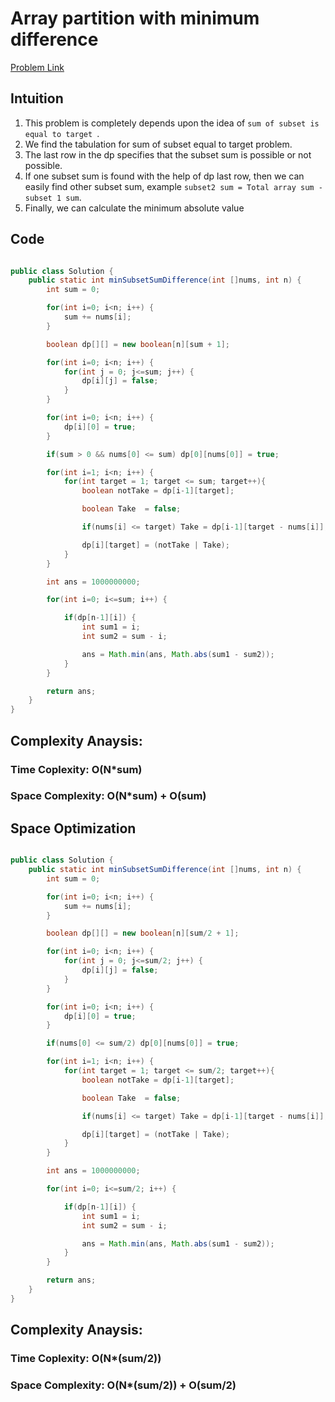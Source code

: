 # Array partition with minimum difference

[Problem Link](https://www.codingninjas.com/studio/problems/partition-a-set-into-two-subsets-such-that-the-difference-of-subset-sums-is-minimum._842494?utm_source=striver&utm_medium=website&utm_campaign=a_zcoursetuf&leftPanelTabValue=PROBLEM)

## Intuition

1. This problem is completely depends upon the idea of `sum of subset is equal to target `.
2. We find the tabulation for sum of subset equal to target problem.
3. The last row in the dp specifies that the subset sum is possible or not possible.
4. If one subset sum is found with the help of dp last row, then we can easily find other subset sum, example `subset2 sum = Total array sum - subset 1 sum`.
5. Finally, we can calculate the minimum absolute value

## Code

```Java

public class Solution {
    public static int minSubsetSumDifference(int []nums, int n) {
        int sum = 0;

        for(int i=0; i<n; i++) {
            sum += nums[i];
        }

        boolean dp[][] = new boolean[n][sum + 1];

        for(int i=0; i<n; i++) {
            for(int j = 0; j<=sum; j++) {
                dp[i][j] = false;
            }
        }

        for(int i=0; i<n; i++) {
            dp[i][0] = true;
        }

        if(sum > 0 && nums[0] <= sum) dp[0][nums[0]] = true;

        for(int i=1; i<n; i++) {
            for(int target = 1; target <= sum; target++){
                boolean notTake = dp[i-1][target];

                boolean Take  = false;

                if(nums[i] <= target) Take = dp[i-1][target - nums[i]];

                dp[i][target] = (notTake | Take);
            }
        }

        int ans = 1000000000;

        for(int i=0; i<=sum; i++) {

            if(dp[n-1][i]) {
                int sum1 = i;
                int sum2 = sum - i;

                ans = Math.min(ans, Math.abs(sum1 - sum2));
            }
        }

        return ans;
    }
}

```

## Complexity Anaysis:

### Time Coplexity: O(N\*sum)

### Space Complexity: O(N\*sum) + O(sum)

## Space Optimization

```Java

public class Solution {
    public static int minSubsetSumDifference(int []nums, int n) {
        int sum = 0;

        for(int i=0; i<n; i++) {
            sum += nums[i];
        }

        boolean dp[][] = new boolean[n][sum/2 + 1];

        for(int i=0; i<n; i++) {
            for(int j = 0; j<=sum/2; j++) {
                dp[i][j] = false;
            }
        }

        for(int i=0; i<n; i++) {
            dp[i][0] = true;
        }

        if(nums[0] <= sum/2) dp[0][nums[0]] = true;

        for(int i=1; i<n; i++) {
            for(int target = 1; target <= sum/2; target++){
                boolean notTake = dp[i-1][target];

                boolean Take  = false;

                if(nums[i] <= target) Take = dp[i-1][target - nums[i]];

                dp[i][target] = (notTake | Take);
            }
        }

        int ans = 1000000000;

        for(int i=0; i<=sum/2; i++) {

            if(dp[n-1][i]) {
                int sum1 = i;
                int sum2 = sum - i;

                ans = Math.min(ans, Math.abs(sum1 - sum2));
            }
        }

        return ans;
    }
}

```

## Complexity Anaysis:

### Time Coplexity: O(N\*(sum/2))

### Space Complexity: O(N\*(sum/2)) + O(sum/2)